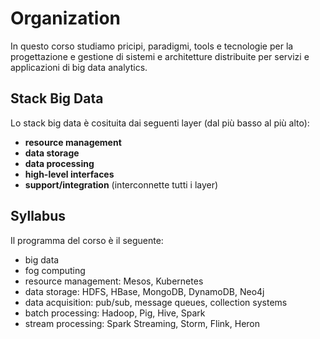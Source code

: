 # Organization

In questo corso studiamo pricipi, paradigmi, tools e tecnologie per la progettazione e gestione di sistemi e architetture distribuite per servizi e applicazioni di big data analytics.

## Stack Big Data
Lo stack big data è cosituita dai seguenti layer (dal più basso al più alto):
* **resource management**
* **data storage**
* **data processing**
* **high-level interfaces**
* **support/integration** (interconnette tutti i layer)

## Syllabus
Il programma del corso è il seguente:
* big data
* fog computing
* resource management: Mesos, Kubernetes
* data storage: HDFS, HBase, MongoDB, DynamoDB, Neo4j
* data acquisition: pub/sub, message queues, collection systems
* batch processing: Hadoop, Pig, Hive, Spark
* stream processing: Spark Streaming, Storm, Flink, Heron
